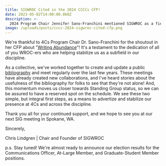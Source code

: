 ```yaml
---
title: SIGWROC Cited in the 2024 CCCCs CFP!
date: 2023-05-02T14:00:00.868Z
description: >-
  2024 Program Chair Jennifer Sano-Franchini mentioned SIGWROC as a field in her CFP!
image: /uploads/posts/cccc-2024-sigwroc-cited-cfp.png
---
```


We're thankful to 4Cs Program Chair Dr. Sano-Franchini for the shoutout in her CFP about "[Writing Abundance](https://cccc.ncte.org/cccc/call-2024)"! It's a testament to the dedication of all of you WROC-ers who are helping stabilize us as a subfield in our discipline.

As a collective, we've worked together to create and update a public [bibliography](/bibliography) and meet regularly over the last few years. These meetings have already created new collaborations, and I've heard stories about the usefulness of the bibliography for folks to see that they're not alone! And, this momentum moves us closer towards Standing Group status, so we can be assured to have a reserved spot on the schedule. We see these two simple, but integral first steps, as a means to advertize and stabilize our presence at 4Cs and across the discipline.

Thank you all for your continued support, and we hope to see you at our next SIG meeting in Spokane, WA.

Sincerely,

Chris Lindgren | Chair and Founder of SIGWROC

p.s. Stay tuned! We're almost ready to announce our election results for the Communications Officer, At-Large Member, and Graduate-Student Member positions.
